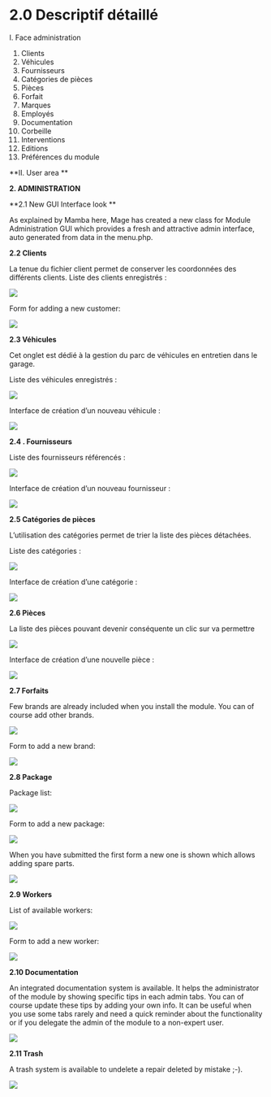 # 2.0 Descriptif détaillé 

I.	Face administration 
1. Clients
2. Véhicules
3. Fournisseurs
4. Catégories de pièces
5. Pièces
6. Forfait
7. Marques
8. Employés
9. Documentation
10. Corbeille
11. Interventions
12. Editions
13. Préférences du module


**II.	User area ** 
 
**2.	ADMINISTRATION**

**2.1 	New GUI Interface look **

As explained by Mamba here, Mage has created a new class for Module Administration GUI which provides a fresh and attractive admin interface, auto generated from data in the menu.php.


 
 
 
**2.2 	Clients**

La tenue du fichier client permet de conserver les coordonnées des différents clients. Liste des clients enregistrés :

![](../assets/image009.png)
 
Form for adding a new customer:
 
![](../assets/image011.png)

 
**2.3 	Véhicules**

Cet onglet est dédié à la gestion du parc de véhicules en entretien dans le garage. 

Liste des véhicules enregistrés :

![](../assets/image013.png)

Interface de création d’un nouveau véhicule :
 
![](../assets/image015.png) 

**2.4 	. Fournisseurs**

Liste des fournisseurs référencés :

![](../assets/image017.png) 

Interface de création d’un nouveau fournisseur :

![](../assets/image019.png) 
 
**2.5 Catégories de pièces**

L’utilisation des catégories permet de trier la liste des pièces détachées. 

Liste des catégories :

![](../assets/image021.png) 

Interface de création d’une catégorie :

![](../assets/image023.png) 


 
**2.6 	Pièces**

La liste des pièces pouvant devenir conséquente un clic sur va permettre

![](../assets/image025.png) 

Interface de création d’une nouvelle pièce :

 
![](../assets/image027.png)
 
**2.7 	Forfaits**

Few brands are already included when you install the module. You can of course add other brands.

![](../assets/image029.png)
 
Form to add a new brand:
 
![](../assets/image031.png)
 
**2.8 	Package**

Package list:

![](../assets/image033.png) 

Form to add a new package:

![](../assets/image035.png) 

When you have submitted the first form a new one is shown which allows adding spare parts.

![](../assets/image037.png) 


 
**2.9 	Workers**

List of available workers:

![](../assets/image039.png) 
 
Form to add a new worker:

![](../assets/image041.png)  

**2.10 	Documentation**

An integrated documentation system is available. It helps the administrator of the module by showing specific tips in each admin tabs.
You can of course update these tips by adding your own info. It can be useful when you use some tabs rarely and need a quick reminder about the functionality or if you delegate the admin of the module to a non-expert user.
 
![](../assets/image043.png)  

 
**2.11 	Trash**

A trash system is available to undelete a repair deleted by mistake ;-).
 
![](../assets/image045.png)  